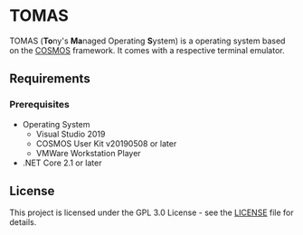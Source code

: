 # TOMAS

TOMAS (**To**ny's **Ma**naged Operating **S**ystem) is a operating system based on the [COSMOS](https://github.com/CosmosOS/Cosmos) framework. It comes with a respective terminal emulator.

## Requirements

### Prerequisites

- Operating System
	- Visual Studio 2019
	- COSMOS User Kit v20190508 or later
	- VMWare Workstation Player
- .NET Core 2.1 or later



## License

This project is licensed under the GPL 3.0 License - see the [LICENSE](LICENSE) file for details.
